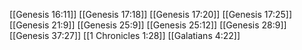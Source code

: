 [[Genesis 16:11]]
[[Genesis 17:18]]
[[Genesis 17:20]]
[[Genesis 17:25]]
[[Genesis 21:9]]
[[Genesis 25:9]]
[[Genesis 25:12]]
[[Genesis 28:9]]
[[Genesis 37:27]]
[[1 Chronicles 1:28]]
[[Galatians 4:22]]
